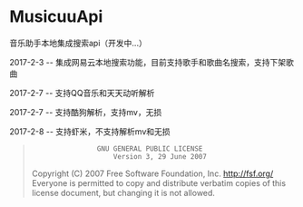 # MusicuuApi
音乐助手本地集成搜索api（开发中...）

2017-2-3 --
集成网易云本地搜索功能，目前支持歌手和歌曲名搜索，支持下架歌曲

2017-2-7 --
支持QQ音乐和天天动听解析

2017-2-7 --
支持酷狗解析，支持mv，无损

2017-2-8 --
支持虾米，不支持解析mv和无损

>                     GNU GENERAL PUBLIC LICENSE
>                         Version 3, 29 June 2007
>
>   Copyright (C) 2007 Free Software Foundation, Inc. <http://fsf.org/>
>   Everyone is permitted to copy and distribute verbatim copies
>   of this license document, but changing it is not allowed.
